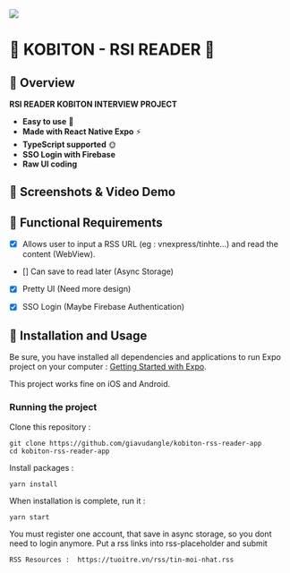 <img src="https://workablehr.s3.amazonaws.com/uploads/account/logo/488654/logo">

# 🚀 KOBITON - RSI READER  🚀


## 🚀 Overview
**RSI READER KOBITON INTERVIEW PROJECT**
- **Easy to use** 🤘
- **Made with React Native Expo** ⚡
- **TypeScript supported** 🌞
- **SSO Login with Firebase**
- **Raw UI coding**

## 🚀 Screenshots & Video Demo

## 🚀 Functional Requirements

- [x] Allows user to input a RSS URL (eg : vnexpress/tinhte...) and read the content (WebView).
- [] Can save to read later (Async Storage)
- [x] Pretty UI (Need more design)
- [x] SSO Login (Maybe Firebase Authentication)






## 🚀 Installation and Usage

Be sure, you have installed all dependencies and applications to run Expo project on your computer : [Getting Started with Expo](https://docs.expo.io/get-started/installation/).

This project works fine on iOS and Android.


### Running the project

Clone this repository :

```
git clone https://github.com/giavudangle/kobiton-rss-reader-app
cd kobiton-rss-reader-app
```

Install packages :

```
yarn install
```

When installation is complete, run it :

```
yarn start
```
You must register one account, that save in async storage, so you dont need to login anymore.
Put a rss links into rss-placeholder and submit

```
RSS Resources :  https://tuoitre.vn/rss/tin-moi-nhat.rss
```

